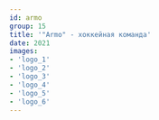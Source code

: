 ```yaml
---
id: armo
group: 15
title: '"Armo" - хоккейная команда'
date: 2021
images:
- 'logo_1'
- 'logo_2'
- 'logo_3'
- 'logo_4'
- 'logo_5'
- 'logo_6'
---
```

